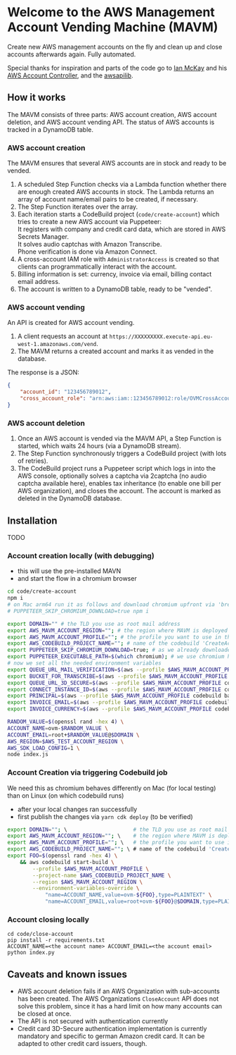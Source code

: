 # Welcome to the AWS Management Account Vending Machine (MAVM)

Create new AWS management accounts on the fly and clean up and close accounts afterwards again. Fully automated.

Special thanks for inspiration and parts of the code go to [Ian McKay](https://onecloudplease.com/blog/) and his [AWS Account Controller](https://github.com/iann0036/aws-account-controller), and the [awsapilib](https://awsapilib.readthedocs.io/en/latest/).

## How it works

The MAVM consists of three parts: AWS account creation, AWS account deletion, and AWS account vending API. The status of AWS accounts is tracked in a DynamoDB table.

### AWS account creation

The MAVM ensures that several AWS accounts are in stock and ready to be vended.

1. A scheduled Step Function checks via a Lambda function whether there are enough created AWS accounts in stock. The Lambda returns an array of account name/email pairs to be created, if necessary.
1. The Step Function iterates over the array.
1. Each iteration starts a CodeBuild project (`code/create-account`) which tries to create a new AWS account via Puppeteer:<br>
   It registers with company and credit card data, which are stored in AWS Secrets Manager.<br>
   It solves audio captchas with Amazon Transcribe.<br>
   Phone verification is done via Amazon Connect.
1. A cross-account IAM role with `AdministratorAccess` is created so that clients can programmatically interact with the account.
1. Billing information is set: currency, invoice via email, billing contact email address.
1. The account is written to a DynamoDB table, ready to be "vended".

### AWS account vending

An API is created for AWS account vending.

1. A client requests an account at `https://XXXXXXXXX.execute-api.eu-west-1.amazonaws.com/vend`.
1. The MAVM returns a created account and marks it as vended in the database.

The response is a JSON:

```JSON
{
    "account_id": "123456789012",
    "cross_account_role": "arn:aws:iam::123456789012:role/OVMCrossAccountRole"
}
```

### AWS account deletion

1. Once an AWS account is vended via the MAVM API, a Step Function is started, which waits 24 hours (via a DynamoDB stream).
1. The Step Function synchronously triggers a CodeBuild project (with lots of retries).
1. The CodeBuild project runs a Puppeteer script which logs in into the AWS console, optionally solves a captcha via 2captcha (no audio captcha available here), enables tax inheritance (to enable one bill per AWS organization), and closes the account. The account is marked as deleted in the DynamoDB database.

## Installation

TODO

### Account creation locally (with debugging)
- this will use the pre-installed MAVN
- and start the flow in a chromium browser

```sh
cd code/create-account
npm i
# on Mac arm64 run it as follows and download chromium upfront via 'brew install --cask chromium'
# PUPPETEER_SKIP_CHROMIUM_DOWNLOAD=true npm i

export DOMAIN="" # the TLD you use as root mail address
export AWS_MAVM_ACCOUNT_REGION=""; # the region where MAVM is deployed
export AWS_MAVM_ACCOUNT_PROFILE=""; # the profile you want to use in the account where MAVM is deployed
export AWS_CODEBUILD_PROJECT_NAME=""; # name of the codebuild 'CreateAccountCodeProject-<random>' project. see in the console
export PUPPETEER_SKIP_CHROMIUM_DOWNLOAD=true; # as we already downloaded the binary
export PUPPETEER_EXECUTABLE_PATH=$(which chromium); # we use chromium here
# now we set all the needed environment variables
export QUEUE_URL_MAIL_VERIFICATION=$(aws --profile $AWS_MAVM_ACCOUNT_PROFILE codebuild batch-get-projects --names $AWS_CODEBUILD_PROJECT_NAME --query "projects[0].environment.environmentVariables[?name=='QUEUE_URL_MAIL_VERIFICATION'].value" --output text);
export BUCKET_FOR_TRANSCRIBE=$(aws --profile $AWS_MAVM_ACCOUNT_PROFILE codebuild batch-get-projects --names $AWS_CODEBUILD_PROJECT_NAME --query "projects[0].environment.environmentVariables[?name=='BUCKET_FOR_TRANSCRIBE'].value" --output text);
export QUEUE_URL_3D_SECURE=$(aws --profile $AWS_MAVM_ACCOUNT_PROFILE codebuild batch-get-projects --names $AWS_CODEBUILD_PROJECT_NAME --query "projects[0].environment.environmentVariables[?name=='QUEUE_URL_3D_SECURE'].value" --output text);
export CONNECT_INSTANCE_ID=$(aws --profile $AWS_MAVM_ACCOUNT_PROFILE codebuild batch-get-projects --names $AWS_CODEBUILD_PROJECT_NAME --query "projects[0].environment.environmentVariables[?name=='CONNECT_INSTANCE_ID'].value" --output text);
export PRINCIPAL=$(aws --profile $AWS_MAVM_ACCOUNT_PROFILE codebuild batch-get-projects --names $AWS_CODEBUILD_PROJECT_NAME --query "projects[0].environment.environmentVariables[?name=='PRINCIPAL'].value" --output text);
export INVOICE_EMAIL=$(aws --profile $AWS_MAVM_ACCOUNT_PROFILE codebuild batch-get-projects --names $AWS_CODEBUILD_PROJECT_NAME --query "projects[0].environment.environmentVariables[?name=='INVOICE_EMAIL'].value" --output text);
export INVOICE_CURRENCY=$(aws --profile $AWS_MAVM_ACCOUNT_PROFILE codebuild batch-get-projects --names $AWS_CODEBUILD_PROJECT_NAME --query "projects[0].environment.environmentVariables[?name=='INVOICE_CURRENCY'].value" --output text);

RANDOM_VALUE=$(openssl rand -hex 4) \
ACCOUNT_NAME=ovm-$RANDOM_VALUE \
ACCOUNT_EMAIL=root+$RANDOM_VALUE@$DOMAIN \
AWS_REGION=$AWS_TEST_ACCOUNT_REGION \
AWS_SDK_LOAD_CONFIG=1 \
node index.js
```

### Account Creation via triggering Codebuild job
We need this as chromium behaves differently on Mac (for local testing) than on Linux (on which codebuild runs)
- after your local changes ran successfully
- first publish the changes via `yarn cdk deploy` (to be verified)

```sh
export DOMAIN=""; \                     # the TLD you use as root mail address
export AWS_MAVM_ACCOUNT_REGION=""; \    # the region where MAVM is deployed
export AWS_MAVM_ACCOUNT_PROFILE=""; \   # the profile you want to use in the account where MAVM is deployed
export AWS_CODEBUILD_PROJECT_NAME=""; \ # name of the codebuild 'CreateAccountCodeProject-<random>' project. see in the console
export FOO=$(openssl rand -hex 4) \
    && aws codebuild start-build \
        --profile $AWS_MAVM_ACCOUNT_PROFILE \
        --project-name $AWS_CODEBUILD_PROJECT_NAME \
        --region $AWS_MAVM_ACCOUNT_REGION \
        --environment-variables-override \
            "name=ACCOUNT_NAME,value=ovm-${FOO},type=PLAINTEXT" \
            "name=ACCOUNT_EMAIL,value=root+ovm-${FOO}@$DOMAIN,type=PLAINTEXT"
```

### Account closing locally

```
cd code/close-account
pip install -r requirements.txt
ACCOUNT_NAME=<the account name> ACCOUNT_EMAIL=<the account email> python index.py
```

## Caveats and known issues

- AWS account deletion fails if an AWS Organization with sub-accounts has been created. The AWS Organizations `CloseAccount` API does not solve this problem, since it has a hard limit on how many accounts can be closed at once.
- The API is not secured with authentication currently
- Credit card 3D-Secure authentication implementation is currently mandatory and specific to german Amazon credit card. It can be adapted to other credit card issuers, though.
